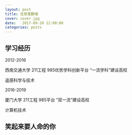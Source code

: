 ```yaml
---
layout: post
title: 在夜里翻墙
cover: cover.jpg
date:   2017-09-20 12:00:00
categories: posts
---
```


## 学习经历

2012-2016 

西南交通大学  211工程  985优势学科创新平台  “一流学科”建设高校

遥感科学与技术

2016-2019

厦门大学  211工程  985平台  “双一流”建设高校

计算机技术

## 笑起来要人命的你


